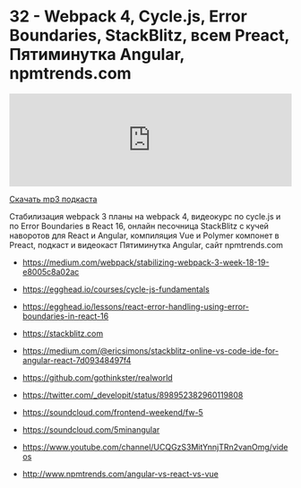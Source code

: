 # 32 - Webpack 4, Cycle.js, Error Boundaries, StackBlitz, всем Preact, Пятиминутка Angular, npmtrends.com


<iframe width="100%" height="166" scrolling="no" frameborder="no" src="https://w.soundcloud.com/player/?url=https%3A//api.soundcloud.com/tracks/339261628&amp;color=ff5500&amp;auto_play=false&amp;hide_related=false&amp;show_comments=true&amp;show_user=true&amp;show_reposts=false"></iframe>



<a href="https://5minreact.podster.fm/32/download/audio.mp3?download=yes&media=file"><i class="fa fa-download"></i> Скачать mp3 подкаста</a>



Стабилизация webpack 3 планы на webpack 4, видеокурс по cycle.js и по Error Boundaries в React 16, онлайн песочница StackBlitz с кучей наворотов для React и Angular, компиляция Vue и Polymer компонет в Preact, подкаст и видеокаст Пятиминутка Angular, сайт npmtrends.com



- https://medium.com/webpack/stabilizing-webpack-3-week-18-19-e8005c8a02ac

- https://egghead.io/courses/cycle-js-fundamentals

- https://egghead.io/lessons/react-error-handling-using-error-boundaries-in-react-16

- https://stackblitz.com

- https://medium.com/@ericsimons/stackblitz-online-vs-code-ide-for-angular-react-7d09348497f4

- https://github.com/gothinkster/realworld

- https://twitter.com/_developit/status/898952382960119808

- https://soundcloud.com/frontend-weekend/fw-5

- https://soundcloud.com/5minangular

- https://www.youtube.com/channel/UCQGzS3MitYnnjTRn2vanOmg/videos

- http://www.npmtrends.com/angular-vs-react-vs-vue


